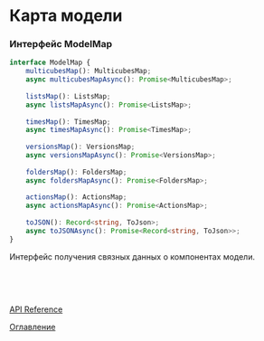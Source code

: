 # Карта модели

### Интерфейс ModelMap<a name="model-map"></a>
```ts
interface ModelMap {
	multicubesMap(): MulticubesMap;
	async multicubesMapAsync(): Promise<MulticubesMap>;
	
	listsMap(): ListsMap;
	async listsMapAsync(): Promise<ListsMap>;
	
	timesMap(): TimesMap;
	async timesMapAsync(): Promise<TimesMap>;
	
	versionsMap(): VersionsMap;
	async versionsMapAsync(): Promise<VersionsMap>;
	
	foldersMap(): FoldersMap;
	async foldersMapAsync(): Promise<FoldersMap>;
	
	actionsMap(): ActionsMap;
	async actionsMapAsync(): Promise<ActionsMap>;
	
	toJSON(): Record<string, ToJson>;
	async toJSONAsync(): Promise<Record<string, ToJson>>;
}
```
Интерфейс получения связных данных о компонентах модели.

&nbsp;


&nbsp;

[API Reference](API.md)

[Оглавление](../README.md)
